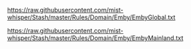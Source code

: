https://raw.githubusercontent.com/mist-whisper/Stash/master/Rules/Domain/Emby/EmbyGlobal.txt

https://raw.githubusercontent.com/mist-whisper/Stash/master/Rules/Domain/Emby/EmbyMainland.txt
